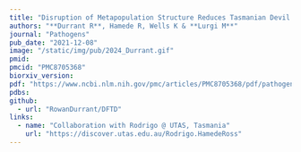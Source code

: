 ```yaml
---
title: "Disruption of Metapopulation Structure Reduces Tasmanian Devil Facial Tumour Disease Spread at the Expense of Abundance and Genetic Diversity"
authors: "**Durrant R**, Hamede R, Wells K & **Lurgi M**"
journal: "Pathogens"
pub_date: "2021-12-08"
image: "/static/img/pub/2024_Durrant.gif"
pmid: 
pmcid: "PMC8705368"
biorxiv_version: 
pdf: "https://www.ncbi.nlm.nih.gov/pmc/articles/PMC8705368/pdf/pathogens-10-01592.pdf"
pdbs:
github:
  - url: "RowanDurrant/DFTD"
links:
  - name: "Collaboration with Rodrigo @ UTAS, Tasmania"
    url: "https://discover.utas.edu.au/Rodrigo.HamedeRoss"
---
```


